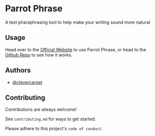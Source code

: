 
# Parrot Phrase

A text pharaphrasing tool to help make your writing sound more natural


## Usage

Head over to the [Official Website](https://parrotphrase.carbondev.cf) to use Parrot Phrase, or head to the [Github Repo](https://github.com/carbon-dev-studio/parrotphrase) to see how it works.


## Authors

- [@clevercarpet](https://www.github.com/CleverCarpet)


## Contributing

Contributions are always welcome!

See `contributing.md` for ways to get started.

Please adhere to this project's `code of conduct`.


